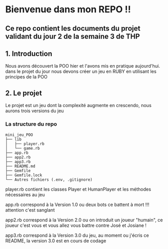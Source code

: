 <h1>Bienvenue dans mon REPO !! </h1>

<h2>Ce repo contient les documents du projet validant du jour 2 de la semaine 3 de THP</h2>

<h2>1. Introduction</h2>

<p>Nous avons découvert la POO hier et l'avons mis en pratique aujourd'hui. dans le projet du jour nous devons créer un jeu en RUBY en utilisant les principes de la POO</p>

<h2>2. Le projet</h2>

<p>Le projet est un jeu dont la complexité augmente en crescendo, nous aurons trois versions du jeu</p>

<h3>La structure du repo</h3>

<pre><code class="language-shell">mini_jeu_POO
├── lib
│   ├── player.rb
│   └── game.rb
├── app.rb
├── app2.rb
├── app3.rb
├── README.md
├── Gemfile
├── Gemfile.lock
└── Autres fichiers (.env, .gitignore)</code></pre>

<p>player.rb contient les classes Player et HumanPlayer et les méthodes nécessaires au jeu</p>

<p>app.rb correspond à la Version 1.0 ou deux bots ce battent à mort !!! attention c'est sanglant</p>

<p>app2.rb correspond à la Version 2.0 ou on introduit un joueur "humain", ce joueur c'est vous et vous allez vous battre contre José et Josiane !</p>

<p>app3.rb correspond à la Version 3.0 du jeu, au moment ou j'écris ce README, la version 3.0 est en cours de codage</p>


